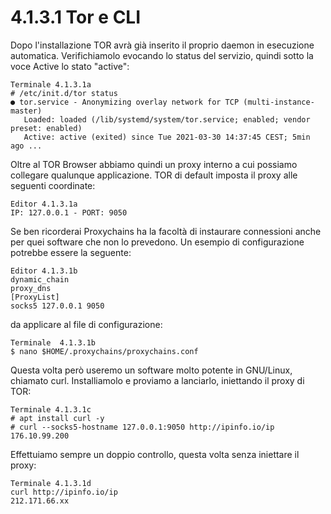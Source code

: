 # 4.1.3.1 Tor e CLI
Dopo l'installazione TOR avrà già inserito il proprio daemon in esecuzione automatica. Verifichiamolo evocando lo status del servizio, quindi sotto la voce Active lo stato "active":
```
Terminale 4.1.3.1a
# /etc/init.d/tor status
● tor.service - Anonymizing overlay network for TCP (multi-instance-master)
   Loaded: loaded (/lib/systemd/system/tor.service; enabled; vendor preset: enabled)
   Active: active (exited) since Tue 2021-03-30 14:37:45 CEST; 5min ago ...
```
Oltre al TOR Browser abbiamo quindi un proxy interno a cui possiamo collegare qualunque applicazione. TOR di default imposta il proxy alle seguenti coordinate:
```
Editor 4.1.3.1a
IP: 127.0.0.1 - PORT: 9050
```
Se ben ricorderai Proxychains ha la facoltà di instaurare connessioni anche per quei software che non lo prevedono. Un esempio di configurazione potrebbe essere la seguente:
```
Editor 4.1.3.1b
dynamic_chain
proxy_dns
[ProxyList]
socks5 127.0.0.1 9050
```
da applicare al file di configurazione:
```
Terminale  4.1.3.1b
$ nano $HOME/.proxychains/proxychains.conf
```
Questa volta però useremo un software molto potente in GNU/Linux, chiamato curl. Installiamolo e proviamo a lanciarlo, iniettando il proxy di TOR:
```
Terminale 4.1.3.1c
# apt install curl -y
# curl --socks5-hostname 127.0.0.1:9050 http://ipinfo.io/ip
176.10.99.200
```
Effettuiamo sempre un doppio controllo, questa volta senza iniettare il proxy:
```
Terminale 4.1.3.1d
curl http://ipinfo.io/ip
212.171.66.xx
```

